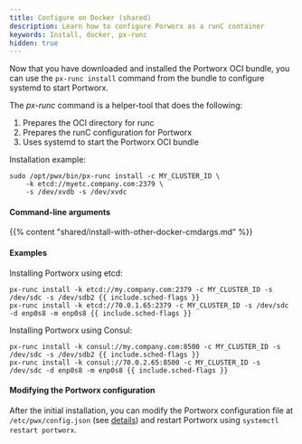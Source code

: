 ```yaml
---
title: Configure on Docker (shared)
description: Learn how to configure Porworx as a runC container
keywords: Install, docker, px-runc
hidden: true
---
```


Now that you have downloaded and installed the Portworx OCI bundle, you can use the `px-runc install` command from the bundle to configure systemd to start Portworx.

The _px-runc_ command is a helper-tool that does the following:

1. Prepares the OCI directory for runc
2. Prepares the runC configuration for Portworx 
3. Uses systemd to start the Portworx OCI bundle

Installation example:

```text
sudo /opt/pwx/bin/px-runc install -c MY_CLUSTER_ID \
    -k etcd://myetc.company.com:2379 \
    -s /dev/xvdb -s /dev/xvdc
```

#### Command-line arguments

{{% content "shared/install-with-other-docker-cmdargs.md" %}}

#### Examples

Installing Portworx using etcd:

```text
px-runc install -k etcd://my.company.com:2379 -c MY_CLUSTER_ID -s /dev/sdc -s /dev/sdb2 {{ include.sched-flags }}
px-runc install -k etcd://70.0.1.65:2379 -c MY_CLUSTER_ID -s /dev/sdc -d enp0s8 -m enp0s8 {{ include.sched-flags }}
```

Installing Portworx using Consul:

```text
px-runc install -k consul://my.company.com:8500 -c MY_CLUSTER_ID -s /dev/sdc -s /dev/sdb2 {{ include.sched-flags }}
px-runc install -k consul://70.0.2.65:8500 -c MY_CLUSTER_ID -s /dev/sdc -d enp0s8 -m enp0s8 {{ include.sched-flags }}
```

#### Modifying the Portworx configuration

After the initial installation, you can modify the Portworx configuration file at `/etc/pwx/config.json` (see [details](/shared/install-with-other-docker-config-json)) and restart Portworx using `systemctl restart portworx`.
